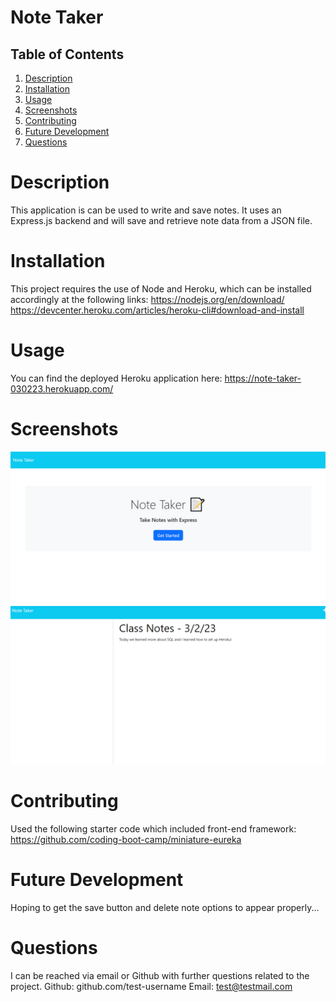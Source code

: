 # Note Taker

## Table of Contents
1. [Description](#description)
2. [Installation](#installation)
3. [Usage](#usage)
4. [Screenshots](#screenshots)
5. [Contributing](#contributing)
6. [Future Development](#future-development)
7. [Questions](#questions)

# Description
This application is can be used to write and save notes. 
It uses an Express.js backend and will save and retrieve note data from a JSON file.

# Installation
This project requires the use of Node and Heroku, which can be installed accordingly at the following links:
https://nodejs.org/en/download/
https://devcenter.heroku.com/articles/heroku-cli#download-and-install

# Usage
You can find the deployed Heroku application here: https://note-taker-030223.herokuapp.com/

# Screenshots
![Index](./public/assets/images/note-taker-index.png)
![Test Page](./public/assets/images/note-taker-test.png)

# Contributing
Used the following starter code which included front-end framework: https://github.com/coding-boot-camp/miniature-eureka

# Future Development
Hoping to get the save button and delete note options to appear properly...

# Questions
I can be reached via email or Github with further questions related to the project.
Github: github.com/test-username
Email: test@testmail.com
